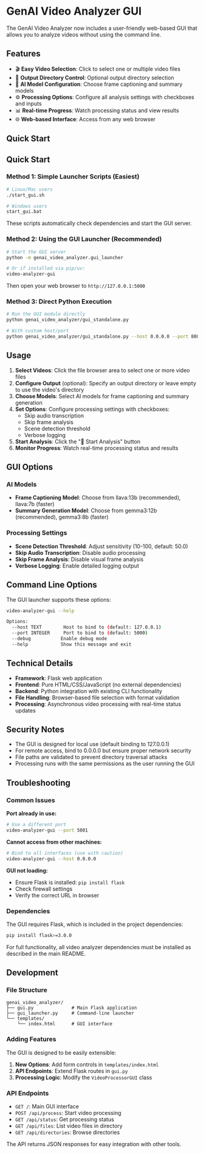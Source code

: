 # GenAI Video Analyzer GUI

The GenAI Video Analyzer now includes a user-friendly web-based GUI that allows you to analyze videos without using the command line.

## Features

- 🎬 **Easy Video Selection**: Click to select one or multiple video files
- 📂 **Output Directory Control**: Optional output directory selection 
- 🤖 **AI Model Configuration**: Choose frame captioning and summary models
- ⚙️ **Processing Options**: Configure all analysis settings with checkboxes and inputs
- 📊 **Real-time Progress**: Watch processing status and view results
- 🌐 **Web-based Interface**: Access from any web browser

## Quick Start

## Quick Start

### Method 1: Simple Launcher Scripts (Easiest)

```bash
# Linux/Mac users
./start_gui.sh

# Windows users
start_gui.bat
```

These scripts automatically check dependencies and start the GUI server.

### Method 2: Using the GUI Launcher (Recommended)

```bash
# Start the GUI server
python -m genai_video_analyzer.gui_launcher

# Or if installed via pip/uv:
video-analyzer-gui
```

Then open your web browser to `http://127.0.0.1:5000`

### Method 3: Direct Python Execution

```bash
# Run the GUI module directly
python genai_video_analyzer/gui_standalone.py

# With custom host/port
python genai_video_analyzer/gui_standalone.py --host 0.0.0.0 --port 8080
```

## Usage

1. **Select Videos**: Click the file browser area to select one or more video files
2. **Configure Output** (optional): Specify an output directory or leave empty to use the video's directory
3. **Choose Models**: Select AI models for frame captioning and summary generation
4. **Set Options**: Configure processing settings with checkboxes:
   - Skip audio transcription
   - Skip frame analysis  
   - Scene detection threshold
   - Verbose logging
5. **Start Analysis**: Click the "🚀 Start Analysis" button
6. **Monitor Progress**: Watch real-time processing status and results

## GUI Options

### AI Models
- **Frame Captioning Model**: Choose from llava:13b (recommended), llava:7b (faster)
- **Summary Generation Model**: Choose from gemma3:12b (recommended), gemma3:8b (faster)

### Processing Settings
- **Scene Detection Threshold**: Adjust sensitivity (10-100, default: 50.0)
- **Skip Audio Transcription**: Disable audio processing
- **Skip Frame Analysis**: Disable visual frame analysis
- **Verbose Logging**: Enable detailed logging output

## Command Line Options

The GUI launcher supports these options:

```bash
video-analyzer-gui --help

Options:
  --host TEXT        Host to bind to (default: 127.0.0.1)
  --port INTEGER     Port to bind to (default: 5000)
  --debug           Enable debug mode
  --help            Show this message and exit
```

## Technical Details

- **Framework**: Flask web application
- **Frontend**: Pure HTML/CSS/JavaScript (no external dependencies)
- **Backend**: Python integration with existing CLI functionality
- **File Handling**: Browser-based file selection with format validation
- **Processing**: Asynchronous video processing with real-time status updates

## Security Notes

- The GUI is designed for local use (default binding to 127.0.0.1)
- For remote access, bind to 0.0.0.0 but ensure proper network security
- File paths are validated to prevent directory traversal attacks
- Processing runs with the same permissions as the user running the GUI

## Troubleshooting

### Common Issues

**Port already in use:**
```bash
# Use a different port
video-analyzer-gui --port 5001
```

**Cannot access from other machines:**
```bash
# Bind to all interfaces (use with caution)
video-analyzer-gui --host 0.0.0.0
```

**GUI not loading:**
- Ensure Flask is installed: `pip install flask`
- Check firewall settings
- Verify the correct URL in browser

### Dependencies

The GUI requires Flask, which is included in the project dependencies:

```bash
pip install flask>=3.0.0
```

For full functionality, all video analyzer dependencies must be installed as described in the main README.

## Development

### File Structure

```
genai_video_analyzer/
├── gui.py              # Main Flask application
├── gui_launcher.py     # Command-line launcher
└── templates/
    └── index.html      # GUI interface
```

### Adding Features

The GUI is designed to be easily extensible:

1. **New Options**: Add form controls in `templates/index.html`
2. **API Endpoints**: Extend Flask routes in `gui.py`
3. **Processing Logic**: Modify the `VideoProcessorGUI` class

### API Endpoints

- `GET /`: Main GUI interface
- `POST /api/process`: Start video processing
- `GET /api/status`: Get processing status
- `GET /api/files`: List video files in directory
- `GET /api/directories`: Browse directories

The API returns JSON responses for easy integration with other tools.
